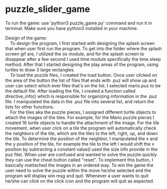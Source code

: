 # puzzle_slider_game
To run the game: use 'python3 puzzle_game.py' command and run it in terminal. Make sure you have python3 installed in your machine.

Design of the game:<br>
	&nbsp;&nbsp;&nbsp;&nbsp;To design the program, I first started with designing the splash screen that when user first run the program. To get into the folder where the splash screen gif are, I utilized the os module, and for the splash screen to disappear after a few second I used time module specifically the time.sleep method. After that I started designing the play areas of the program, using turtles to draw 3 large rectangles.<br>
	&nbsp;&nbsp;&nbsp;&nbsp;To load the puzzle files, I created the load button. Once user clicked on the area of the button the list of files that ends with .puz will show up and user can select which ever files that's on the list. I selected mario.puz to be the default file. After loading the file, I created a function called directive_info() which is responsible for organizing information in the .puz file. I manipulated the data in the .puz file into several list, and return the lists for other functions.<br>
	&nbsp;&nbsp;&nbsp;&nbsp;For the tiles aka the puzzle pieces, I assigned different turtle objects to attach the images of the tiles. For example, for the Mario puzzle pieces I created 16 turtle objects to handle the attachment of the image. For the tile movement, when user click on a tile the program will automatically check the neighbors of the tile, which are the tiles to the left, right, up, and down the tile. To determine the position of the neighbor, I manipulated the x and the y position of the tile, for example the tile to the left I would shift the x position by subtracting a constant value(I used the size info provide in the puz file). When user are confused and wanted to solve the puzzle quickly they can use the cheat button called "reset". To implement this button, I basically reattached the images in an ordered way. To win the game the user need to solve the puzzle within the move he/she selected and the program will display win msg and quit. Whenever a user wants to quit he/she can click on the click icon and the program will quit as expected.
